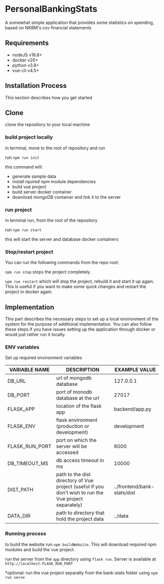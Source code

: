 # PersonalBankingStats

A somewhat simple application that provides some statistics on spending, based on NKBM's csv financial statements

## Requirements

* nodeJS v16.8+
* docker v20+
* python v3.8+
* vue-cli v4.5+

## Installation Process

This section describes how you get started

## Clone

clone the repository to your local machine

### build project locally

in terminal, move to the root of repository and run

run `npm run init`

this command will:

* generate sample data
* install rquired npm module dependencies
* build vue project
* build server docker container
* download mongoDB container and link it to the server

### run project

in terminal run, from the root of the repository

run `npm run start`

this will start the server and database docker containers

### Stop/restart project

You can run the following commands from the repo root:

`npm run stop` stops the project completely. 

`npm run restart` which will stop the project, rebuild it and start it up again.
This is useful if you want to make some quick changes and restart the project in docker again.

## Implementation

This part describes the necessary steps to set up a local environment of the system for the purpose of additional implementation.
You can also follow these steps if you have issues setting up the application through docker or would just rather run it locally.

### ENV variables

Set up required environment variables

| VARIABLE NAME | DESCRIPTION | EXAMPLE VALUE  |
|---------------|-------------|---------------|
| DB_URL | url of mongodb database | 127.0.0.1 |
| DB_PORT | port of monodb database at the url | 27017 |
| FLASK_APP | location of the flask app | backend/app.py |
| FLASK_ENV | flask environment (production or development) | development |
| FLASK_RUN_PORT | port on which the server will be accessed | 8000 |
| DB_TIMEOUT_MS | db access timeout in ms | 10000 |
| DIST_PATH | path to the dist directory of Vue project (useful if you don't wish to run the Vue project separately) | ../frontend/bank-stats/dist |
| DATA_DIR | path to directory that hold the project data | ../data |

### Running process

to build the website run `npm buildWebsite`. This will download required npm modules and build the vue project.

run the server from the `app` directory using `flask run`. Server is available at `http://localhost:FLASK_RUN_PORT`

\*optional: run the vue project separatly from the bank-stats folder using `npm run serve`
